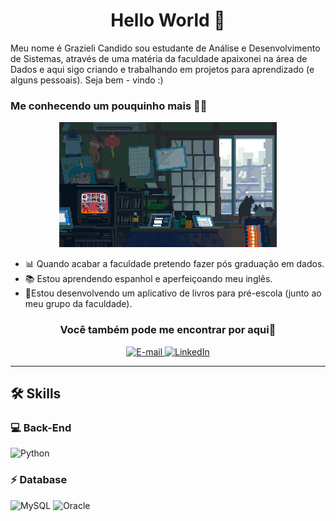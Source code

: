 
<h1 align="center">
  Hello World 👋
</h1>
<div>
Meu nome é Grazieli Candido sou estudante de Análise e Desenvolvimento de Sistemas, através de uma matéria da faculdade apaixonei na área de Dados e aqui sigo criando e trabalhando em projetos para aprendizado (e alguns pessoais). Seja bem - vindo :) 
</div >

### Me conhecendo um pouquinho mais 👩‍💻
<p align="center">
<img height="200em" src="https://github.com/grazicandido/grazicandido/blob/main/fundo%20image.gif"/>
</p>


- 📊 Quando acabar a faculdade pretendo fazer pós graduação em dados.
- 📚 Estou aprendendo espanhol e aperfeiçoando meu inglês.
- 📱Estou desenvolvendo um aplicativo de livros para pré-escola (junto ao meu grupo da faculdade).

<h3 align= "center">
Você também pode me encontrar por aqui👥  
</h3>
<p align="center">
<a href="mailto:candido.grazi8@gmail.com">
<img src="https://img.shields.io/badge/Gmail-D14836?style=for-the-badge&logo=gmail&logoColor=white" alt="E-mail">
</a>
<a href="www.linkedin.com/in/grazieli-candido-a90836217"><img src="https://img.shields.io/badge/LinkedIn-0077B5?style=for-the-badge&logo=linkedin&logoColor=white" alt="LinkedIn">
</a>
</p>

---

## 🛠 Skills

### 💻 Back-End

![Python](https://img.shields.io/badge/Python-FFD43B?style=for-the-badge&logo=python&logoColor=blue)

### ⚡ Database

![MySQL](https://img.shields.io/badge/MySQL-005C84?style=for-the-badge&logo=mysql&logoColor=white)
![Oracle](https://img.shields.io/badge/Oracle-F80000?style=for-the-badge&logo=Oracle&logoColor=white)





